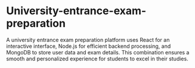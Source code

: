 # University-entrance-exam-preparation
A university entrance exam preparation platform uses React for an interactive interface, Node.js for efficient backend processing, and MongoDB to store user data and exam details. This combination ensures a smooth and personalized experience for students to excel in their studies.
